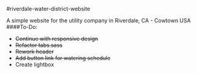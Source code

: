 #riverdale-water-district-website

A simple website for the utility company in Riverdale, CA - Cowtown USA
####To-Do:
* ~~Continue with responsive design~~
* ~~Refactor tabs.sass~~
* ~~Rework header~~
* ~~Add button link for watering schedule~~
* Create lightbox
